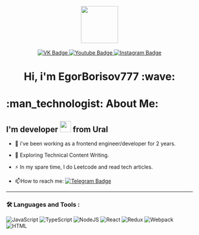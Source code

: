 <div id="header" align="center">
  <img src="https://media.giphy.com/media/M9gbBd9nbDrOTu1Mqx/giphy.gif" width="100"/>
</div>
<br>
<div id="badges" align="center">
  <a href='https://vk.com/id87166741'>
  <img src="https://img.shields.io/badge/VK-blue?style=for-the-badge&logo=VK&logoColor=white" alt="VK Badge"/>  
  </a>
  <a href='UCyRTomWZDWMUWPoHteLdRHw'>
  <img src="https://img.shields.io/badge/YouTube-red?style=for-the-badge&logo=youtube&logoColor=white" alt="Youtube Badge"/>  
  </a>
  <a href='https://instagram.com/borisovegor_?igshid=dDJnN2ZiOG9tNHh2&utm_source=qr'>
  <img src="https://img.shields.io/badge/Instagram-pink?style=for-the-badge&logo=Instagram&logoColor=white" alt="Instagram Badge"/>  
  </a>
  <br>
  <img src="https://komarev.com/ghpvc/?username=EgorBorisov777&style=flat-square&color=blue" alt=""/>
<h1>
  Hi, i'm EgorBorisov777 :wave:
</h1>
  
</div>
<h1>
 :man_technologist: About Me:    
</h1>
 <h2>
   I'm developer <img src="https://media.giphy.com/media/LqbBfKqnrvFkI/giphy.gif" width="30"/> from Ural
 </h2>
 
-  :telescope: i've been working as a frontend engineer/developer for 2 years.

- :seedling: Exploring Technical Content Writing.

- :zap: In my spare time, I do Leetcode and read tech articles.

- :mailbox:How to reach me: [![Telegram Badge](https://img.shields.io/badge/-@Egoryshka777-blue?style=flat&logo=Telegram&logoColor=white)]((https://web.telegram.org/)https://web.telegram.org)

---


### :hammer_and_wrench: Languages and Tools :
![JavaScript](https://img.shields.io/badge/JavaScript-F7DF1E?style=for-the-badge&logo=javascript&logoColor=black)
![TypeScript](https://img.shields.io/badge/TypeSctipt-316192?style=for-the-badge&logo=typescript&logoColor=white)
![NodeJS](https://img.shields.io/badge/node.js-6DA55F?style=for-the-badge&logo=node.js&logoColor=white)
![React](https://img.shields.io/badge/react-%2320232a.svg?style=for-the-badge&logo=react&logoColor=%2361DAFB)
![Redux](https://img.shields.io/badge/redux-%23593d88.svg?style=for-the-badge&logo=redux&logoColor=white)
![Webpack](https://img.shields.io/badge/webpack-%238DD6F9.svg?style=for-the-badge&logo=webpack&logoColor=black)
![HTML](https://img.shields.io/badge/HTML-%238DD6F9.svg?style=for-the-badge&logo=HTML&logoColor=black)


